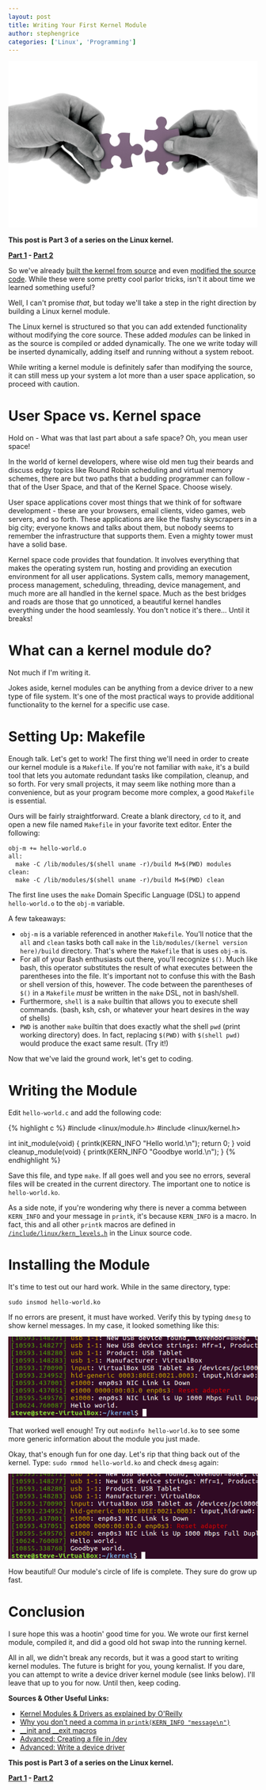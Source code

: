 ```yaml
---
layout: post
title: Writing Your First Kernel Module
author: stephengrice
categories: ['Linux', 'Programming']
---
```


![Hands putting jigsaw pieces together](/assets/img/articles/kernel-module/hands-jigsaw.jpg)

**This post is Part 3 of a series on the Linux kernel.**

**[Part 1][part1] - [Part 2][part2]**

So we've already [built the kernel from source](/2018/03/03/compile-the-linux-kernel-from-source.html) and even [modified the source code](/2018/03/23/simple-linux-kernel-source-modifications.html). While these were some pretty cool parlor tricks, isn't it about time we learned something useful?

Well, I can't promise *that*, but today we'll take a step in the right direction by building a Linux kernel module.

The Linux kernel is structured so that you can add extended functionality without modifying the core source. These added *modules* can be linked in as the source is compiled or added dynamically. The one we write today will be inserted dynamically, adding itself and running without a system reboot.

While writing a kernel module is definitely safer than modifying the source, it can still mess up your system a lot more than a user space application, so proceed with caution.

# User Space vs. Kernel space

Hold on - What was that last part about a safe space? Oh, you mean user space!

In the world of kernel developers, where wise old men tug their beards and discuss edgy topics like Round Robin scheduling and virtual memory schemes, there are but two paths that a budding programmer can follow - that of the User Space, and that of the Kernel Space. Choose wisely.

User space applications cover most things that we think of for software development - these are your browsers, email clients, video games, web servers, and so forth. These applications are like the flashy skyscrapers in a big city; everyone knows and talks about them, but nobody seems to remember the infrastructure that supports them. Even a mighty tower must have a solid base.

Kernel space code provides that foundation. It involves everything that makes the operating system run, hosting and providing an execution environment for all user applications. System calls, memory management, process management, scheduling, threading, device management, and much more are all handled in the kernel space. Much as the best bridges and roads are those that go unnoticed, a beautiful kernel handles everything under the hood seamlessly. You don't notice it's there... Until it breaks!

# What can a kernel module do?

Not much if I'm writing it.

Jokes aside, kernel modules can be anything from a device driver to a new type of file system. It's one of the most practical ways to provide additional functionality to the kernel for a specific use case.

# Setting Up: Makefile

Enough talk. Let's get to work! The first thing we'll need in order to create our kernel module is a `Makefile`. If you're not familiar with `make`, it's a build tool that lets you automate redundant tasks like compilation, cleanup, and so forth. For very small projects, it may seem like nothing more than a convenience, but as your program become more complex, a good `Makefile` is essential.

Ours will be fairly straightforward. Create a blank directory, `cd` to it, and open a new file named `Makefile` in your favorite text editor. Enter the following:

```
obj-m += hello-world.o
all:
  make -C /lib/modules/$(shell uname -r)/build M=$(PWD) modules
clean:
  make -C /lib/modules/$(shell uname -r)/build M=$(PWD) clean
```

The first line uses the `make` Domain Specific Language (DSL) to append `hello-world.o` to the `obj-m` variable.

A few takeaways:
* `obj-m` is a variable referenced in another `Makefile`. You'll notice that the `all` and `clean` tasks both call `make` in the `lib/modules/(kernel version here)/build` directory. That's where the `Makefile` that is uses `obj-m` is.
* For all of your Bash enthusiasts out there, you'll recognize `$()`. Much like bash, this operator substitutes  the result of what executes between the parentheses into the file. It's important not to confuse this with the Bash or shell version of this, however. The code between the parentheses of `$()` in a `Makefile` *must* be written in the `make` DSL, not in bash/shell.
* Furthermore, `shell` is a `make` builtin that allows you to execute shell commands. (bash, ksh, csh, or whatever your heart desires in the way of shells)
* `PWD` is another `make` builtin that does exactly what the shell `pwd` (print working directory) does. In fact, replacing `$(PWD)` with `$(shell pwd)` would produce the exact same result. (Try it!)

Now that we've laid the ground work, let's get to coding.

# Writing the Module

Edit `hello-world.c` and add the following code:

{% highlight c %}
#include <linux/module.h>
#include <linux/kernel.h>

int init_module(void)
{
  printk(KERN_INFO "Hello world.\n");
  return 0;
}
void cleanup_module(void)
{
  printk(KERN_INFO "Goodbye world.\n");
}
{% endhighlight %}

Save this file, and type `make`. If all goes well and you see no errors, several files will be created in the current directory. The important one to notice is `hello-world.ko`.

As a side note, if you're wondering why there is never a comma between `KERN_INFO` and your message in `printk`, it's because `KERN_INFO` is a macro. In fact, this and all other `printk` macros are defined in [`/include/linux/kern_levels.h`](https://github.com/torvalds/linux/blob/master/include/linux/kern_levels.h) in the Linux source code.

# Installing the Module

It's time to test out our hard work. While in the same directory, type:

```
sudo insmod hello-world.ko
```

If no errors are present, it must have worked. Verify this by typing `dmesg` to show kernel messages. In my case, it looked something like this:

![dmesg with Hello](/assets/img/articles/kernel-module/dmesg1.png)
<!-- *Who said that?* -->

That worked well enough! Try out `modinfo hello-world.ko` to see some more generic information about the module you just made.

Okay, that's enough fun for one day. Let's rip that thing back out of the kernel. Type: `sudo rmmod hello-world.ko` and check `dmesg` again:

![dmesg with Hello and Goodbye](/assets/img/articles/kernel-module/dmesg2.png)
<!-- *You say goodbye... And I say hello.* -->

How beautiful! Our module's circle of life is complete. They sure do grow up fast.

# Conclusion

I sure hope this was a hootin' good time for you. We wrote our first kernel module, compiled it, and did a good old hot swap into the running kernel.

All in all, we didn't break any records, but it was a good start to writing kernel modules. The future is bright for you, young kernalist. If you dare, you can attempt to write a device driver kernel module (see links below). I'll leave that up to you for now. Until then, keep coding.


**Sources & Other Useful Links:**

* [Kernel Modules & Drivers as explained by O'Reilly](https://www.safaribooksonline.com/library/view/linux-device-drivers/0596005903/ch02.html)
* [Why you don't need a comma in `printk(KERN_INFO "message\n")`](https://stackoverflow.com/questions/38492059/why-doesnt-the-function-printk-use-a-comma-to-separate-parameters)
* [__init and __exit macros](https://www.tldp.org/LDP/lkmpg/2.6/html/x245.html)
* [Advanced: Creating a file in /dev](https://blog.sourcerer.io/writing-a-simple-linux-kernel-module-d9dc3762c234)
* [Advanced: Write a device driver](https://www.apriorit.com/dev-blog/195-simple-driver-for-linux-os)

**This post is Part 3 of a series on the Linux kernel.**

**[Part 1][part1] - [Part 2][part2]**

[part1]: /2018/03/03/compile-the-linux-kernel-from-source.html
[part2]: /2018/03/23/simple-linux-kernel-source-modifications.html
[part3]: /2018/03/29/first-kernel-module.html
